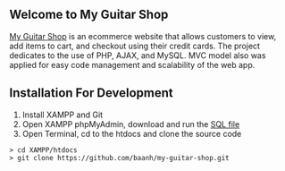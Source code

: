 ## Welcome to My Guitar Shop

[My Guitar Shop](http://webdev.bentley.edu/F18Team4/) is an ecommerce website that allows customers to view, add items to cart, and checkout using their credit cards. The project dedicates to the use of PHP, AJAX, and MySQL. MVC model also was applied for easy code management and scalability of the web app.

## Installation For Development

1. Install XAMPP and Git
1. Open XAMPP phpMyAdmin, download and run the [SQL file]()
1. Open Terminal, cd to the htdocs and clone the source code
```
> cd XAMPP/htdocs
> git clone https://github.com/baanh/my-guitar-shop.git
```
